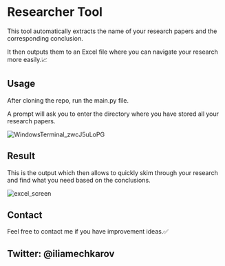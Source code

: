# Researcher Tool

This tool automatically extracts the name of your research papers and the corresponding conclusion.

It then outputs them to an Excel file where you can navigate your research more easily.📈

## Usage

After cloning the repo, run the main.py file.

A prompt will ask you to enter the directory where you have stored all your research papers.

![WindowsTerminal_zwcJ5uLoPG](https://user-images.githubusercontent.com/64164772/184477660-dad065d4-3b7d-4461-8199-50be10b8080b.png)

## Result

This is the output which then allows to quickly skim through your research and find what you need based on the conclusions.

![excel_screen](https://user-images.githubusercontent.com/64164772/184477665-a5b72586-a74d-4394-b393-15d65bb2d78e.png)

## Contact

Feel free to contact me if you have improvement ideas.✅

Twitter: @iliamechkarov
---------------------
